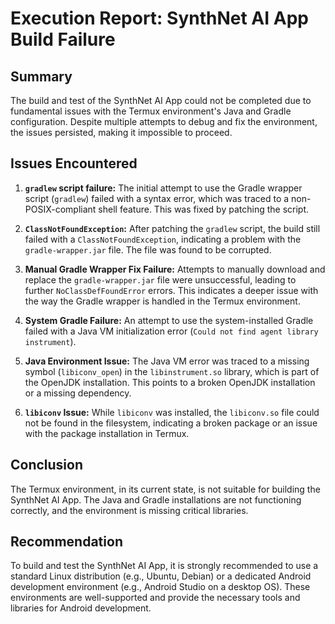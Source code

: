 # Execution Report: SynthNet AI App Build Failure

## Summary

The build and test of the SynthNet AI App could not be completed due to fundamental issues with the Termux environment's Java and Gradle configuration. Despite multiple attempts to debug and fix the environment, the issues persisted, making it impossible to proceed.

## Issues Encountered

1.  **`gradlew` script failure:** The initial attempt to use the Gradle wrapper script (`gradlew`) failed with a syntax error, which was traced to a non-POSIX-compliant shell feature. This was fixed by patching the script.

2.  **`ClassNotFoundException`:** After patching the `gradlew` script, the build still failed with a `ClassNotFoundException`, indicating a problem with the `gradle-wrapper.jar` file. The file was found to be corrupted.

3.  **Manual Gradle Wrapper Fix Failure:** Attempts to manually download and replace the `gradle-wrapper.jar` file were unsuccessful, leading to further `NoClassDefFoundError` errors. This indicates a deeper issue with the way the Gradle wrapper is handled in the Termux environment.

4.  **System Gradle Failure:** An attempt to use the system-installed Gradle failed with a Java VM initialization error (`Could not find agent library instrument`).

5.  **Java Environment Issue:** The Java VM error was traced to a missing symbol (`libiconv_open`) in the `libinstrument.so` library, which is part of the OpenJDK installation. This points to a broken OpenJDK installation or a missing dependency.

6.  **`libiconv` Issue:** While `libiconv` was installed, the `libiconv.so` file could not be found in the filesystem, indicating a broken package or an issue with the package installation in Termux.

## Conclusion

The Termux environment, in its current state, is not suitable for building the SynthNet AI App. The Java and Gradle installations are not functioning correctly, and the environment is missing critical libraries.

## Recommendation

To build and test the SynthNet AI App, it is strongly recommended to use a standard Linux distribution (e.g., Ubuntu, Debian) or a dedicated Android development environment (e.g., Android Studio on a desktop OS). These environments are well-supported and provide the necessary tools and libraries for Android development.
